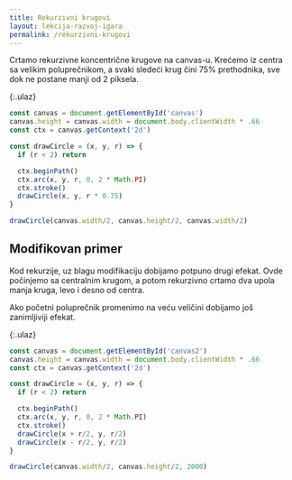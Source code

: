```yaml
---
title: Rekurzivni krugovi
layout: lekcija-razvoj-igara
permalink: /rekurzivni-krugovi
---
```


Crtamo rekurzivne koncentrične krugove na canvas-u. Krećemo iz centra sa velikim poluprečnikom, a svaki sledeći krug čini 75% prethodnika, sve dok ne postane manji od 2 piksela.

{:.ulaz}
```js
const canvas = document.getElementById('canvas')
canvas.height = canvas.width = document.body.clientWidth * .66
const ctx = canvas.getContext('2d')

const drawCircle = (x, y, r) => {
  if (r < 2) return

  ctx.beginPath()
  ctx.arc(x, y, r, 0, 2 * Math.PI)
  ctx.stroke()
  drawCircle(x, y, r * 0.75)
}

drawCircle(canvas.width/2, canvas.height/2, canvas.width/2)
```

## Modifikovan primer

Kod rekurzije, uz blagu modifikaciju dobijamo potpuno drugi efekat. Ovde počinjemo sa centralnim krugom, a potom rekurzivno crtamo dva upola manja kruga, levo i desno od centra. 

Ako početni poluprečnik promenimo na veću veličini dobijamo još zanimljiviji efekat.

{:.ulaz}
```js
const canvas = document.getElementById('canvas2')
canvas.height = canvas.width = document.body.clientWidth * .66
const ctx = canvas.getContext('2d')

const drawCircle = (x, y, r) => {
  if (r < 2) return

  ctx.beginPath()
  ctx.arc(x, y, r, 0, 2 * Math.PI)
  ctx.stroke()
  drawCircle(x + r/2, y, r/2)
  drawCircle(x - r/2, y, r/2)
}

drawCircle(canvas.width/2, canvas.height/2, 2000)
```
